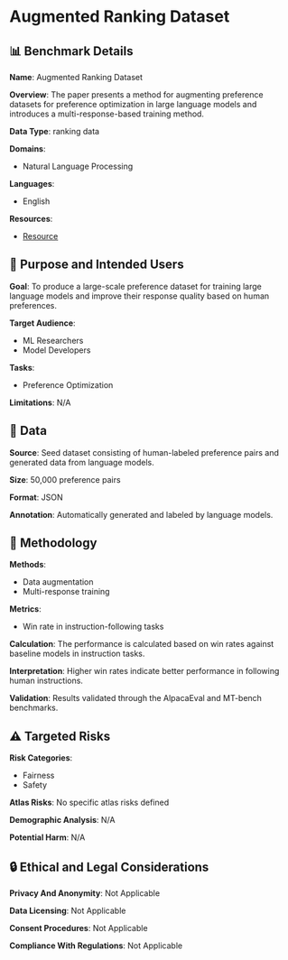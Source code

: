 # Augmented Ranking Dataset

## 📊 Benchmark Details

**Name**: Augmented Ranking Dataset

**Overview**: The paper presents a method for augmenting preference datasets for preference optimization in large language models and introduces a multi-response-based training method.

**Data Type**: ranking data

**Domains**:
- Natural Language Processing

**Languages**:
- English

**Resources**:
- [Resource](https://huggingface.co/datasets/Intel/orca_dpo_pairs)

## 🎯 Purpose and Intended Users

**Goal**: To produce a large-scale preference dataset for training large language models and improve their response quality based on human preferences.

**Target Audience**:
- ML Researchers
- Model Developers

**Tasks**:
- Preference Optimization

**Limitations**: N/A

## 💾 Data

**Source**: Seed dataset consisting of human-labeled preference pairs and generated data from language models.

**Size**: 50,000 preference pairs

**Format**: JSON

**Annotation**: Automatically generated and labeled by language models.

## 🔬 Methodology

**Methods**:
- Data augmentation
- Multi-response training

**Metrics**:
- Win rate in instruction-following tasks

**Calculation**: The performance is calculated based on win rates against baseline models in instruction tasks.

**Interpretation**: Higher win rates indicate better performance in following human instructions.

**Validation**: Results validated through the AlpacaEval and MT-bench benchmarks.

## ⚠️ Targeted Risks

**Risk Categories**:
- Fairness
- Safety

**Atlas Risks**:
No specific atlas risks defined

**Demographic Analysis**: N/A

**Potential Harm**: N/A

## 🔒 Ethical and Legal Considerations

**Privacy And Anonymity**: Not Applicable

**Data Licensing**: Not Applicable

**Consent Procedures**: Not Applicable

**Compliance With Regulations**: Not Applicable
